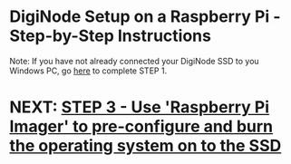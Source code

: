 # DigiNode Setup on a Raspberry Pi - Step-by-Step Instructions

Note: If you have not already connected your DigiNode SSD to you Windows PC, go [here](/docs/rpi_setup_step1_connect_ssd.md) to complete STEP 1.





# NEXT: [STEP 3 - Use 'Raspberry Pi Imager' to pre-configure and burn the operating system on to the SSD](/docs/rpi_setup_step3_burn_image.md)

